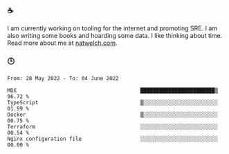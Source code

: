 ### ☕

I am currently working on tooling for the internet and promoting SRE. I am also writing some books and hoarding some data. I like thinking about time. Read more about me at [natwelch.com](https://natwelch.com).

### 🕒

<!--START_SECTION:waka-->

```text
From: 28 May 2022 - To: 04 June 2022

MDX                                        ████████████████████████▒   96.72 %
TypeScript                                 ▒░░░░░░░░░░░░░░░░░░░░░░░░   01.99 %
Docker                                     ▒░░░░░░░░░░░░░░░░░░░░░░░░   00.75 %
Terraform                                  ░░░░░░░░░░░░░░░░░░░░░░░░░   00.54 %
Nginx configuration file                   ░░░░░░░░░░░░░░░░░░░░░░░░░   00.00 %
```

<!--END_SECTION:waka-->
